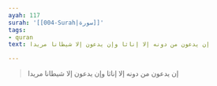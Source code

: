 ```yaml
---
ayah: 117
surah: '[[004-Surah|سورة]]'
tags:
- quran
text: إن يدعون من دونه إلا إناثا وإن يدعون إلا شيطانا مريدا

---
```

> إن يدعون من دونه إلا إناثا وإن يدعون إلا شيطانا مريدا
